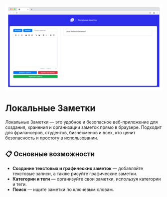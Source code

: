 ![](https://github.com/SerGioPlay01/localnotes/blob/main/screen.png)

# Локальные Заметки

Локальные Заметки — это удобное и безопасное веб-приложение для создания, хранения и организации заметок прямо в браузере. Подходит для фрилансеров, студентов, бизнесменов и всех, кто ценит безопасность и простоту в использовании.

## 📋 Основные возможности

- **Создание текстовых и графических заметок** — добавляйте текстовые записи, а также рисуйте графические заметки.
- **Категории и теги** — организуйте свои заметки, используя категории и теги.
- **Поиск** — ищите заметки по ключевым словам.
